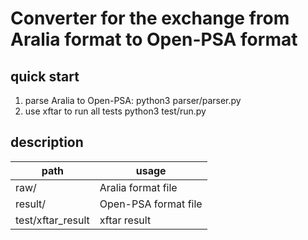 # Converter for the exchange from Aralia format to Open-PSA format

## quick start
1. parse Aralia to Open-PSA:
    python3 parser/parser.py
2. use xftar to run all tests
    python3 test/run.py

## description

|path|usage|
|-|-|
|raw/|Aralia format file|
|result/|Open-PSA format file|
|test/xftar_result|xftar result|